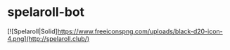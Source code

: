 # spelaroll-bot

[![Spelaroll|Solid]https://www.freeiconspng.com/uploads/black-d20-icon-4.png](http://spelaroll.club/)
